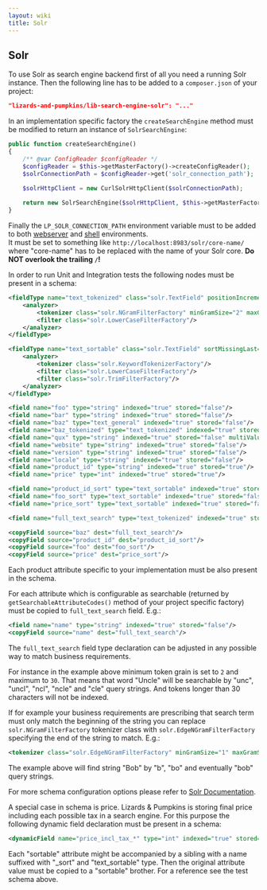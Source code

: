 ```yaml
---
layout: wiki
title: Solr
---
```

## Solr

To use Solr as search engine backend first of all you need a running Solr instance. Then the following line has to be added to a `composer.json` of your project:

```json
"lizards-and-pumpkins/lib-search-engine-solr": "..."
```

In an implementation specific factory the `createSearchEngine` method must be modified to return an instance of `SolrSearchEngine`:

```php
public function createSearchEngine()
{
    /** @var ConfigReader $configReader */
    $configReader = $this->getMasterFactory()->createConfigReader();
    $solrConnectionPath = $configReader->get('solr_connection_path');

    $solrHttpClient = new CurlSolrHttpClient($solrConnectionPath);
        
    return new SolrSearchEngine($solrHttpClient, $this->getMasterFactory()->getFacetFieldTransformationRegistry());
}
```

Finally the `LP_SOLR_CONNECTION_PATH` environment variable must to be added to both [webserver](https://github.com/lizards-and-pumpkins/catalog/wiki/Configuration#webserver) and [shell](https://github.com/lizards-and-pumpkins/catalog/wiki/Configuration#command-line) environments.  
It must be set to something like `http://localhost:8983/solr/core-name/` where "core-name" has to be replaced with the name of your Solr core. __Do NOT overlook the trailing `/`!__

In order to run Unit and Integration tests the following nodes must be present in a schema:

```xml
<fieldType name="text_tokenized" class="solr.TextField" positionIncrementGap="100">
    <analyzer>
        <tokenizer class="solr.NGramFilterFactory" minGramSize="2" maxGramSize="30"/>
        <filter class="solr.LowerCaseFilterFactory"/>
    </analyzer>
</fieldType>

<fieldType name="text_sortable" class="solr.TextField" sortMissingLast="true" multiValued="false">
    <analyzer>
        <tokenizer class="solr.KeywordTokenizerFactory"/>
        <filter class="solr.LowerCaseFilterFactory"/>
        <filter class="solr.TrimFilterFactory"/>
    </analyzer>
</fieldType>

<field name="foo" type="string" indexed="true" stored="false"/>
<field name="bar" type="string" indexed="true" stored="false"/>
<field name="baz" type="text_general" indexed="true" stored="false"/>
<field name="baz_tokenized" type="text_tokenized" indexed="true" stored="false"/>
<field name="qux" type="string" indexed="true" stored="false" multiValued="true"/>
<field name="website" type="string" indexed="true" stored="false"/>
<field name="version" type="string" indexed="true" stored="false"/>
<field name="locale" type="string" indexed="true" stored="false"/>
<field name="product_id" type="string" indexed="true" stored="true"/>
<field name="price" type="int" indexed="true" stored="true"/>

<field name="product_id_sort" type="text_sortable" indexed="true" stored="false"/>
<field name="foo_sort" type="text_sortable" indexed="true" stored="false"/>
<field name="price_sort" type="text_sortable" indexed="true" stored="false"/>

<field name="full_text_search" type="text_tokenized" indexed="true" stored="false" multiValued="true"/>

<copyField source="baz" dest="full_text_search"/>
<copyField source="product_id" dest="product_id_sort"/>
<copyField source="foo" dest="foo_sort"/>
<copyField source="price" dest="price_sort"/>
```

Each product attribute specific to your implementation must be also present in the schema.

For each attribute which is configurable as searchable (returned by `getSearchableAttributeCodes()` method of your project specific factory) must be copied to `full_text_search` field. E.g.:

```xml
<field name="name" type="string" indexed="true" stored="false"/>
<copyField source="name" dest="full_text_search"/>
```

The `full_text_search` field type declaration can be adjusted in any possible way to match business requirements.

For instance in the example above minimum token grain is set to `2` and maximum to `30`. That means that word "Uncle" will be searchable by "unc", "uncl", "ncl", "ncle" and "cle" query strings. And tokens longer than 30 characters will not be indexed.

If for example your business requirements are prescribing that search term must only match the beginning of the string you can replace `solr.NGramFilterFactory` tokenizer class with `solr.EdgeNGramFilterFactory` specifying the end of the string to match. E.g.:

```xml
<tokenizer class="solr.EdgeNGramFilterFactory" minGramSize="1" maxGramSize="15" side="front"/>
```

The example above will find string "Bob" by "b", "bo" and eventually "bob" query strings.

For more schema configuration options please refer to [Solr Documentation](https://wiki.apache.org/solr/AnalyzersTokenizersTokenFilters).

A special case in schema is price. Lizards & Pumpkins is storing final price including each possible tax in a search engine. For this purpose the following dynamic field declaration must be present in a schema:

```xml
<dynamicField name="price_incl_tax_*" type="int" indexed="true" stored="false"/>
```

Each "sortable" attribute might be accompanied by a sibling with a name suffixed with "_sort" and "text_sortable" type. Then the original attribute value must be copied to a "sortable" brother. For a reference see the test schema above.
